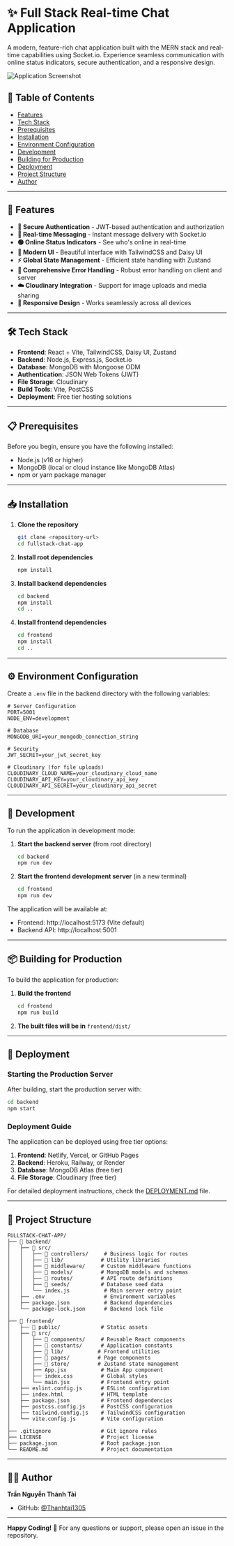# ✨ Full Stack Real-time Chat Application

A modern, feature-rich chat application built with the MERN stack and real-time capabilities using Socket.io. Experience seamless communication with online status indicators, secure authentication, and a responsive design.

![Application Screenshot](/frontend/public/screenshot-for-readme.png)

## 📑 Table of Contents

- [Features](#features)
- [Tech Stack](#tech-stack)
- [Prerequisites](#prerequisites)
- [Installation](#installation)
- [Environment Configuration](#environment-configuration)
- [Development](#development)
- [Building for Production](#building-for-production)
- [Deployment](#deployment)
- [Project Structure](#project-structure)
- [Author](#author)
---

## 🌟 Features <a id="features"></a>

- **🔐 Secure Authentication** - JWT-based authentication and authorization
- **💬 Real-time Messaging** - Instant message delivery with Socket.io
- **🟢 Online Status Indicators** - See who's online in real-time
- **🎨 Modern UI** - Beautiful interface with TailwindCSS and Daisy UI
- **⚡ Global State Management** - Efficient state handling with Zustand
- **🚨 Comprehensive Error Handling** - Robust error handling on client and server
- **☁️ Cloudinary Integration** - Support for image uploads and media sharing
- **📱 Responsive Design** - Works seamlessly across all devices

---

## 🛠 Tech Stack <a id="tech-stack"></a>

- **Frontend**: React + Vite, TailwindCSS, Daisy UI, Zustand
- **Backend**: Node.js, Express.js, Socket.io
- **Database**: MongoDB with Mongoose ODM
- **Authentication**: JSON Web Tokens (JWT)
- **File Storage**: Cloudinary
- **Build Tools**: Vite, PostCSS
- **Deployment**: Free tier hosting solutions

---

## 📋 Prerequisites <a id="prerequisites"></a>

Before you begin, ensure you have the following installed:
- Node.js (v16 or higher)
- MongoDB (local or cloud instance like MongoDB Atlas)
- npm or yarn package manager

---

## 📥 Installation <a id="installation"></a>

1. **Clone the repository**
   ```bash
   git clone <repository-url>
   cd fullstack-chat-app
   ```

2. **Install root dependencies**
   ```bash
   npm install
   ```

3. **Install backend dependencies**
   ```bash
   cd backend
   npm install
   cd ..
   ```

4. **Install frontend dependencies**
   ```bash
   cd frontend
   npm install
   cd ..
   ```

---

## ⚙️ Environment Configuration <a id="environment-configuration"></a>

Create a `.env` file in the backend directory with the following variables:

```env
# Server Configuration
PORT=5001
NODE_ENV=development

# Database
MONGODB_URI=your_mongodb_connection_string

# Security
JWT_SECRET=your_jwt_secret_key

# Cloudinary (for file uploads)
CLOUDINARY_CLOUD_NAME=your_cloudinary_cloud_name
CLOUDINARY_API_KEY=your_cloudinary_api_key
CLOUDINARY_API_SECRET=your_cloudinary_api_secret
```

---

## 🚀 Development <a id="development"></a>

To run the application in development mode:

1. **Start the backend server** (from root directory)
   ```bash
   cd backend
   npm run dev
   ```

2. **Start the frontend development server** (in a new terminal)
   ```bash
   cd frontend
   npm run dev
   ```

The application will be available at:
- Frontend: http://localhost:5173 (Vite default)
- Backend API: http://localhost:5001

---

## 📦 Building for Production <a id="building-for-production"></a>

To build the application for production:

1. **Build the frontend**
   ```bash
   cd frontend
   npm run build
   ```

2. **The built files will be in** `frontend/dist/`

---

## 🚀 Deployment <a id="deployment"></a>

### Starting the Production Server

After building, start the production server with:

```bash
cd backend
npm start
```

### Deployment Guide

The application can be deployed using free tier options:

1. **Frontend**: Netlify, Vercel, or GitHub Pages
2. **Backend**: Heroku, Railway, or Render
3. **Database**: MongoDB Atlas (free tier)
4. **File Storage**: Cloudinary (free tier)

For detailed deployment instructions, check the [DEPLOYMENT.md](DEPLOYMENT.md) file.

---

## 📁 Project Structure <a id="project-structure"></a>

```
FULLSTACK-CHAT-APP/
├── 📁 backend/
│   ├── 📁 src/
│   │   ├── 📁 controllers/     # Business logic for routes
│   │   ├── 📁 lib/            # Utility libraries
│   │   ├── 📁 middleware/     # Custom middleware functions
│   │   ├── 📁 models/         # MongoDB models and schemas
│   │   ├── 📁 routes/         # API route definitions
│   │   ├── 📁 seeds/          # Database seed data
│   │   └── index.js           # Main server entry point
│   ├── .env                   # Environment variables
│   ├── package.json           # Backend dependencies
│   └── package-lock.json      # Backend lock file
│
├── 📁 frontend/
│   ├── 📁 public/             # Static assets
│   ├── 📁 src/
│   │   ├── 📁 components/     # Reusable React components
│   │   ├── 📁 constants/      # Application constants
│   │   ├── 📁 lib/           # Frontend utilities
│   │   ├── 📁 pages/         # Page components
│   │   ├── 📁 store/         # Zustand state management
│   │   ├── App.jsx           # Main App component
│   │   ├── index.css         # Global styles
│   │   └── main.jsx          # Frontend entry point
│   ├── eslint.config.js      # ESLint configuration
│   ├── index.html            # HTML template
│   ├── package.json          # Frontend dependencies
│   ├── postcss.config.js     # PostCSS configuration
│   ├── tailwind.config.js    # TailwindCSS configuration
│   └── vite.config.js        # Vite configuration
│
├── .gitignore                # Git ignore rules
├── LICENSE                   # Project license
├── package.json              # Root package.json
└── README.md                 # Project documentation
```

---

## 👨‍💻 Author <a id="author"></a>

**Trần Nguyễn Thành Tài**  
- GitHub: [@Thanhtai1305](https://github.com/Thanhtai1305)   
---

**Happy Coding!** 🎉 For any questions or support, please open an issue in the repository.